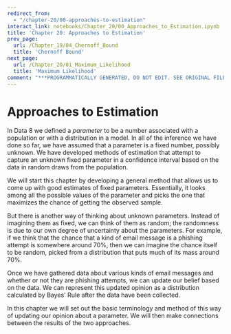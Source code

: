```yaml
---
redirect_from:
  - "/chapter-20/00-approaches-to-estimation"
interact_link: notebooks/Chapter_20/00_Approaches_to_Estimation.ipynb
title: 'Chapter 20: Approaches to Estimation'
prev_page:
  url: /Chapter_19/04_Chernoff_Bound
  title: 'Chernoff Bound'
next_page:
  url: /Chapter_20/01_Maximum_Likelihood
  title: 'Maximum Likelihood'
comment: "***PROGRAMMATICALLY GENERATED, DO NOT EDIT. SEE ORIGINAL FILES IN /notebooks***"
---
```


# Approaches to Estimation

In Data 8 we defined a *parameter* to be a number associated with a population or with a distribution in a model. In all of the inference we have done so far, we have assumed that a parameter is a fixed number, possibly unknown. We have developed methods of estimation that attempt to capture an unknown fixed parameter in a confidence interval based on the data in random draws from the population.

We will start this chapter by developing a general method that allows us to come up with good estimates of fixed parameters. Essentially, it looks among all the possible values of the parameter and picks the one that maximizes the chance of getting the observed sample.

But there is another way of thinking about unknown parameters. Instead of imagining them as fixed, we can think of them as random; the randomness is due to our own degree of uncertainty about the parameters. For example, if we think that the chance that a kind of email message is a phishing attempt is somewhere around 70%, then we can imagine the chance itself to be random, picked from a distribution that puts much of its mass around 70%.

Once we have gathered data about various kinds of email messages and whether or not they are phishing attempts, we can update our belief based on the data. We can represent this updated opinion as a distribution calculated by Bayes' Rule after the data have been collected. 

In this chapter we will set out the basic terminology and method of this way of updating our opinion about a parameter. We will then make connections between the results of the two approaches.
